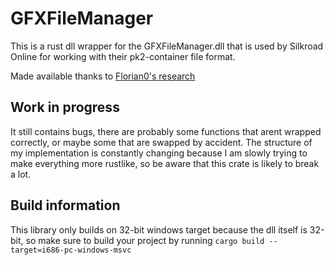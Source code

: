 # GFXFileManager

This is a rust dll wrapper for the GFXFileManager.dll that is used by Silkroad Online for working with their pk2-container file format.

Made available thanks to [Florian0's research](https://github.com/florian0/GFXFileManager)

## Work in progress

It still contains bugs, there are probably some functions that arent wrapped correctly, or maybe some that are swapped by accident. 
The structure of my implementation is constantly changing because I am slowly trying to make everything more rustlike, so be aware that this crate is likely to break a lot.

## Build information

This library only builds on 32-bit windows target because the dll itself is 32-bit, so make sure to build your project by running `cargo build --target=i686-pc-windows-msvc`